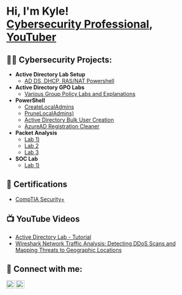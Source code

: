 <h1>Hi, I'm Kyle! <br/> <a href="https://www.linkedin.com/in/kyle-ingri-82592831a/">Cybersecurity Professional</a>, <a href="https://www.youtube.com/@K-ING-TECH/videos">YouTuber</a></h1>

<h2>👨‍💻 Cybersecurity Projects:</h2>

- <b>Active Directory Lab Setup</b>
  - [AD DS, DHCP, RAS/NAT Powershell](https://github.com/K-ING-TECH/Active_Directory_Lab)
- <b>Active Directory GPO Labs</b>
  - [Various Group Policy Labs and Explanations](https://github.com/K-ING-TECH/Active_Directory_GPO_Labs/blob/main/README.md) 
- <b>PowerShell</b>
  - [CreateLocalAdmins](https://github.com/K-ING-TECH/createLocalAdmins)
  - [PruneLocalAdmins)](https://github.com/K-ING-TECH/pruneLocalAdmins)
  - [Active Directory Bulk User Creation](https://github.com/)
  - [AzureAD Registration Cleaner](https://github.com/K-ING-TECH/AzureAD-Registration-Cleaner)
- <b>Packet Analysis</b>
  - [Lab 1)](https://github.com/)
  - [Lab 2](https://github.com/)
  - [Lab 3](https://github.com/)
- <b>SOC Lab</b>
  - [Lab 1)](https://github.com/)
 
<h2>📄 Certifications</h2>

- [CompTIA Security+](https://www.credly.com/badges/1575f9cf-ed34-4e85-861c-865980c71619/public_url) 

<h2>📺 YouTube Videos</h2>

- [Active Directory Lab - Tutorial](https://youtu.be/DWixn3LNJgI?si=QLWgaq8hbEk9Zj8V)
- [Wireshark Network Traffic Analysis: Detecting DDoS Scans and Mapping Threats to Geographic Locations](https://youtu.be/pHKvjYmuTzg)

<h2> 🤳 Connect with me:</h2>

[<img align="left" alt="K-ING-TECH | YouTube" width="22px" src="https://cdn.jsdelivr.net/npm/simple-icons@v3/icons/youtube.svg" />][youtube]
[<img align="left" alt="K-ING-TECH | LinkedIn" width="22px" src="https://cdn.jsdelivr.net/npm/simple-icons@v3/icons/linkedin.svg" />][linkedin]

[youtube]: https://www.youtube.com/@K-ING-TECH/videos
[linkedin]: https://www.linkedin.com/in/k-ing-tech


